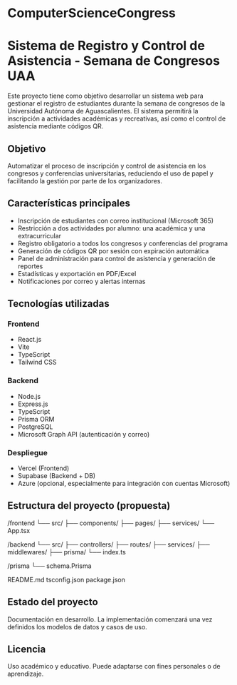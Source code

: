 # ComputerScienceCongress

# Sistema de Registro y Control de Asistencia - Semana de Congresos UAA

Este proyecto tiene como objetivo desarrollar un sistema web para gestionar el registro de estudiantes durante la semana de congresos de la Universidad Autónoma de Aguascalientes. El sistema permitirá la inscripción a actividades académicas y recreativas, así como el control de asistencia mediante códigos QR.

## Objetivo

Automatizar el proceso de inscripción y control de asistencia en los congresos y conferencias universitarias, reduciendo el uso de papel y facilitando la gestión por parte de los organizadores.

## Características principales

- Inscripción de estudiantes con correo institucional (Microsoft 365)
- Restricción a dos actividades por alumno: una académica y una extracurricular
- Registro obligatorio a todos los congresos y conferencias del programa
- Generación de códigos QR por sesión con expiración automática
- Panel de administración para control de asistencia y generación de reportes
- Estadísticas y exportación en PDF/Excel
- Notificaciones por correo y alertas internas

## Tecnologías utilizadas

### Frontend

- React.js
- Vite
- TypeScript
- Tailwind CSS

### Backend

- Node.js
- Express.js
- TypeScript
- Prisma ORM
- PostgreSQL
- Microsoft Graph API (autenticación y correo)

### Despliegue

- Vercel (Frontend)
- Supabase (Backend + DB)
- Azure (opcional, especialmente para integración con cuentas Microsoft)

## Estructura del proyecto (propuesta)
/frontend
└── src/
├── components/
├── pages/
├── services/
└── App.tsx

/backend
└── src/
├── controllers/
├── routes/
├── services/
├── middlewares/
├── prisma/
└── index.ts

/prisma
└── schema.Prisma

README.md
tsconfig.json
package.json



## Estado del proyecto

Documentación en desarrollo. La implementación comenzará una vez definidos los modelos de datos y casos de uso.

## Licencia

Uso académico y educativo. Puede adaptarse con fines personales o de aprendizaje.

